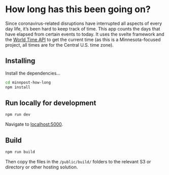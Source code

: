 # How long has this been going on?

Since coronavirus-related disruptions have interrupted all aspects of every day life, it’s been hard to keep track of time. 
This app counts the days that have elapsed from certain events to today. It uses the svelte framework and the [World Time API](https://worldtimeapi.org/) 
to get the current time (as this is a Minnesota-focused project, all times are for the Central U.S. time zone).

## Installing
Install the dependencies...

```bash
cd minnpost-how-long
npm install
```

## Run locally for development

```bash
npm run dev
```

Navigate to [localhost:5000](http://localhost:5000).

## Build
```bash
npm run build
```

Then copy the files in the `/public/build/` folders to the relevant S3 or directory or other hosting solution.
